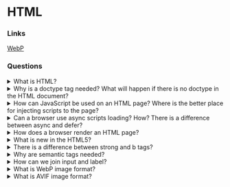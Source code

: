 # HTML

### Links

[WebP](https://developers.google.com/speed/webp)

### Questions

<details>
  <summary>What is HTML?</summary>

HTML is the hypertext markup language. It is one of the XML types that allows describing document structure in a browser-friendly view.

</details>

<details>
  <summary>Why is a doctype tag needed? What will happen if there is no doctype in the HTML document?</summary>

Doctype allows understanding what type of the HTML standards browser should use for a document. Without this tag, a browser will work in compatibility mode. As a result, experimental features can be used that can break a document view.

</details>

<details>
  <summary>How can JavaScript be used on an HTML page? Where is the better place for injecting scripts to the page?</summary>

For working with JavaScript, HTML document has a script tag. There are two opportunities for injection scripts:

- Firstly, JavaScript code can be between open/close scripts tags.

`<script>...your code</script>`

- Secondly, the script tag can inject an external script. For it, need to add an src attribute with link to the external script.

`<script src=’...’ />`

**Note:** cannot mix these two ways. One script tag cannot have external and internal scripts at the same time. In this case, the browser runs the only external script.

Also, the best place for script injection is the last part of the HTML document before close body tag because when a browser starts work with a script tag, it stops other processes before the script is loaded and run. Besides, there are async and defer attributes for async loading.

</details>

<details>
  <summary>Can a browser use async scripts loading? How? There is a difference between async and defer?</summary>

The async loading of external scripts is allowed by async and defer attributes of a script tag. This functionality could be useful when to need to add additional functionality that not depend on others. For example, advertising banners. So, there are two ways to set async loading.

- Firstly, to add an async attribute to a script tag. In this case, the script will be loaded async and run right after loading.

- Secondly, to add a defer attribute to the tag. In this case, a browser run scripts after finish load all sources. Moreover, there will save the order of the loaded scripts.

For example, try to imagen that we have five scripts like these:

`<script class=’script1’ ... />`<br>
`<script class=’script2’ deffer ... />`<br>
`<script class=’script3’ deffer ... />`<br>
`<script class=’script4’ async ... />`<br>
`<script class=’script5’ ... />`

So, there is next order of the scripts runing: script1 -> script5 -> script4 -> script2 -> script3

</details>

<details>
  <summary>How does a browser render an HTML page?</summary>

Loading of a web page starts from a request for an HTML document. After that, a browser parse parts of the gotten documents and generate the document object model. When the browser finds a link to external sources as styles, images or scripts, it requests a new resource. Part of the requests could be blocking (It meant that browser stop other actions before those requests are loading). Next browser builds a CSS object model. After that, the browser generates a render tree where consulate styles for each element on the page. Next is a layout stage that defines elements positions on the web page. And finally, browser paint web page.

In details:

1. The Document Object Model is defined from tokens those were gotten from responses in HTML view and turn into nodes. They start from the start tag and end to end tag. Nodes content all necessary information about the HTML element and have a connection with render three through tokens. Note: Time of document processing depends on the count of nodes.
2. Download styles and build the CSS Object Model (CSSOM). It contents nodes with CSS styles of elements.
3. After that, the browser forms render tree from the DOM and the CSSOM. The render tree duplicates DOM without invisible elements as the head. Render tree's nodes contain the DOM element or text element and style.
4. Next one is the layout. For each render tree element calculate a position on document view.
5. Browser paint elements in the window.

_Repaint_ - happen when styles are changed, but proportions and position are not changed browser just repaint it.

_Reflow_ - happen when proportions and positions are changed. It could happen from the reasons:

- DOM manipulation (add, remove, change of nodes);
- Content changing;
- Calculation and changing of CSS properties;
- Adding, removing CSS layouts;
- Manipulation of class attributes;
- Resizing of browser proportions;
- Activation of pseudo-classes (for example, :hover).

</details>

<details>
  <summary>What is new in the HTML5?</summary>

- Canvas, tag for management of 2D graphic arts. Can be used for creating dynamic images and charts;
- Video and audio, tags add functionality for working with audio and video content without additional technologies;
- Context menu, opportunity adding context menus in your site;
- Semantic tags as a header, a footer, a main and etc., tags add better structure and have semantic meaning;
- New types for input tag as DateTime, Date, Week, URL, Email, etc., expand functionality for control elements;
- Syntaxis for settings of charset;
- Href attribute for links is necessary now;
- Async attribute for scripts.

</details>

<details>
  <summary>There is a difference between strong and b tags?</summary>

These tags have the same styles, but strong has a semantic meaning too. For example, readers can make attention to that text.

</details>

<details>
  <summary>Why are semantic tags needed?</summary>

There are a few reasons:

- Firstly, semantic tags allow implementing HTML pages with better structure;
- Secondly, these tags have meaning, that allows boots to made more effective working process.

</details>

<details>
  <summary>How can we join input and label?</summary>

There are two ways of joining input and label tags.
Firstly, an input tag can be pushed into a label tag.

`<label><input type=”text”><label>`

Secondly, a ‘for’ attribute of a label tag can content id of an input tag.

`<label for=”inputid”>Title</label>`<br>
`<input id=”inputid” type=”text” />`

</details>

<details>
  <summary>What is WebP image format?</summary>

WebP is a modern image format that provides superior lossless and lossy compression for images on the web. Using WebP, webmasters and web developers can create smaller, richer images that make the web faster.
[Support](https://caniuse.com/webp)

</details>

<details>
  <summary>What is AVIF image format?</summary>

A modern image format based on the AV1 video format. AVIF generally has better compression than WebP, JPEG, PNG and GIF and is designed to supersede them.
[Support](https://caniuse.com/avif)

</details>
